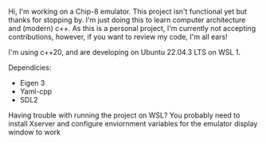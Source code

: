 Hi, I'm working on a Chip-8 emulator. This project isn't functional yet but thanks for stopping by. I'm just doing this to learn computer architecture and (modern) c++. As this is a personal project, I'm currently not accepting contributions, however, if you want to review my code, I'm all ears!

I'm using c++20, and are developing on Ubuntu 22.04.3 LTS on WSL 1.

Dependicies:
- Eigen 3
- Yaml-cpp
- SDL2

Having trouble with running the project on WSL? You probably need to install Xserver and configure enviornment variables for the emulator display window to work
